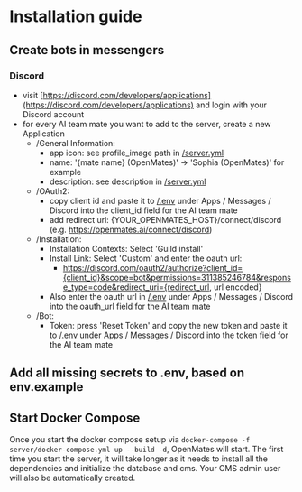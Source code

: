 # Installation guide

## Create bots in messengers

### Discord

- visit [https://discord.com/developers/applications](https://discord.com/developers/applications) and login with your Discord account
- for every AI team mate you want to add to the server, create a new Application
  - /General Information:
    - app icon: see profile_image path in [/server.yml](server.yml)
    - name: '{mate name} (OpenMates)' -> 'Sophia (OpenMates)' for example
    - description: see description in [/server.yml](server.yml)
  - /OAuth2:
    - copy client id and paste it to [/.env](.env) under Apps / Messages / Discord into the client_id field for the AI team mate
    - add redirect url: {YOUR_OPENMATES_HOST}/connect/discord (e.g. https://openmates.ai/connect/discord)
  - /Installation:
    - Installation Contexts: Select 'Guild install'
    - Install Link: Select 'Custom' and enter the oauth url:
      - https://discord.com/oauth2/authorize?client_id={client_id}&scope=bot&permissions=311385246784&response_type=code&redirect_uri={redirect_url, url encoded}
    - Also enter the oauth url in [/.env](.env) under Apps / Messages / Discord into the oauth_url field for the AI team mate
  - /Bot:
    - Token: press 'Reset Token' and copy the new token and paste it to [/.env](.env) under Apps / Messages / Discord into the token field for the AI team mate


## Add all missing secrets to .env, based on env.example

## Start Docker Compose

Once you start the docker compose setup via `docker-compose -f server/docker-compose.yml up --build -d`, OpenMates will start.
The first time you start the server, it will take longer as it needs to install all the dependencies and initialize the database and cms.
Your CMS admin user will also be automatically created.